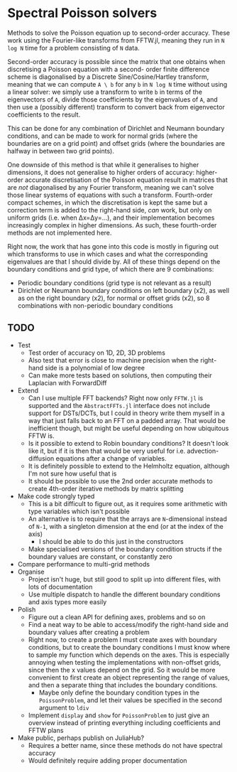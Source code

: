 # Spectral Poisson solvers

Methods to solve the Poisson equation up to second-order accuracy. These work using the Fourier-like transforms from
FFTW.jl, meaning they run in `N log N` time for a problem consisting of `N` data.

Second-order accuracy is possible since the matrix that one obtains when discretising a Poisson equation with a second-
order finite difference scheme is diagonalised by a Discrete Sine/Cosine/Hartley transform, meaning that we can compute
`A \ b` for any `b` in `N log N` time without using a linear solver: we simply use a transform to write `b` in terms
of the eigenvectors of `A`, divide those coefficients by the eigenvalues of `A`, and then use a (possibly different)
transform to convert back from eigenvector coefficients to the result.

This can be done for any combination of Dirichlet and Neumann boundary conditions, and can be made to work for normal
grids (where the boundaries are on a grid point) and offset grids (where the boundaries are halfway in between two grid
points).

One downside of this method is that while it generalises to higher dimensions, it does not generalise to higher orders
of accuracy: higher-order accurate discretisation of the Poisson equation result in matrices that are *not* diagonalised
by any Fourier transform, meaning we can't solve those linear systems of equations with such a transform. Fourth-order
compact schemes, in which the discretisation is kept the same but a correction term is added to the right-hand side,
*can* work, but only on uniform grids (i.e. when Δx=Δy=...), and their implementation becomes increasingly complex in
higher dimensions. As such, these fourth-order methods are not implemented here.

Right now, the work that has gone into this code is mostly in figuring out which transforms to use in which cases and
what the corresponding eigenvalues are that I should divide by. All of these things depend on the boundary conditions
and grid type, of which there are 9 combinations:

- Periodic boundary conditions (grid type is not relevant as a result)
- Dirichlet or Neumann boundary conditions on left boundary (x2), as well as on the right boundary (x2), for normal or
  offset grids (x2), so 8 combinations with non-periodic boundary conditions

## TODO

- Test
  - Test order of accuracy on 1D, 2D, 3D problems
  - Also test that error is close to machine precision when the right-hand side is a polynomial of low degree
  - Can make more tests based on solutions, then computing their Laplacian with ForwardDiff
- Extend
  - Can I use multiple FFT backends? Right now only `FFTW.jl` is supported and the `AbstractFFTs.jl` interface does not
    include support for DSTs/DCTs, but I could in theory write them myself in a way that just falls back to an FFT on a
    padded array. That would be inefficient though, but might be useful depending on how ubiquitous FFTW is.
  - Is it possible to extend to Robin boundary conditions? It doesn't look like it, but if it is then that would be very
    useful for i.e. advection-diffusion equations after a change of variables.
  - It is definitely possible to extend to the Helmholtz equation, although I'm not sure how useful that is
  - It should be possible to use the 2nd order accurate methods to create 4th-order iterative methods by matrix splitting
- Make code strongly typed
  - This is a bit difficult to figure out, as it requires some arithmetic with type variables which isn't possible
  - An alternative is to require that the arrays are `N`-dimensional instead of `N-1`, with a singleton dimension at the end (or at the index of the axis)
    - I should be able to do this just in the constructors
  - Make specialised versions of the boundary condition structs if the boundary values are constant, or constantly zero
- Compare performance to multi-grid methods
- Organise
  - Project isn't huge, but still good to split up into different files, with lots of documentation
  - Use multiple dispatch to handle the different boundary conditions and axis types more easily
- Polish
  - Figure out a clean API for defining axes, problems and so on
  - Find a neat way to be able to access/modify the right-hand side and boundary values after creating a problem
  - Right now, to create a problem I must create axes with boundary conditions, but to create the boundary conditions
    I must know where to sample my function which depends on the axes. This is especially annoying when testing the
    implementations with non-offset grids, since then the x values depend on the grid. So it would be more convenient
    to first create an object representing the range of values, and then a separate thing that includes the boundary
    conditions.
    - Maybe only define the boundary condition types in the `PoissonProblem`, and let their values be specified in the second argument to `ldiv`
  - Implement `display` and `show` for `PoissonProblem` to just give an overview instead of printing everything including coefficients and FFTW plans
- Make public, perhaps publish on JuliaHub?
  - Requires a better name, since these methods do not have spectral accuracy
  - Would definitely require adding proper documentation

